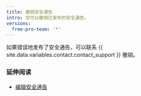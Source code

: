 ```yaml
---
title: 撤销安全通告
intro: 您可以撤销已发布的安全通告。
versions:
  free-pro-team: '*'
---
```


如果错误地发布了安全通告，可以联系 {{ site.data.variables.contact.contact_support }} 撤销。

### 延伸阅读

- [编辑安全通告](/github/managing-security-vulnerabilities/editing-a-security-advisory)
